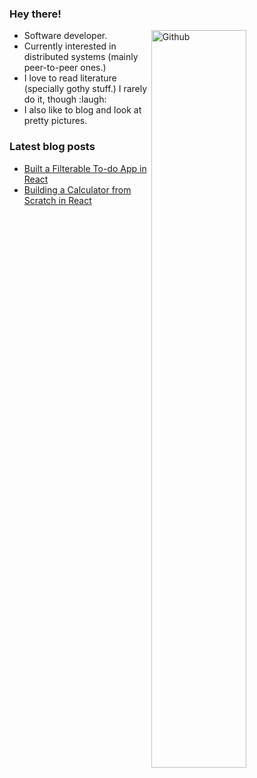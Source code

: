 ### Hey there!
<img width="55%" align="right" alt="Github" src="https://raw.githubusercontent.com/onimur/.github/master/.resources/git-header.svg" />

- Software developer.
- Currently interested in distributed systems (mainly peer-to-peer ones.)
- I love to read literature (specially gothy stuff.) I rarely do it, though :laugh:
- I also like to blog and look at pretty pictures.

### Latest blog posts
<!-- BLOG-POST-LIST:START -->
- [Built a Filterable To-do App in React](https://dev.to/yasledesma/built-a-filterable-to-do-app-in-react-4pon)
- [Building a Calculator from Scratch in React](https://dev.to/yasledesma/building-a-calculator-from-scratch-in-react-j8e)
<!-- BLOG-POST-LIST:END -->
